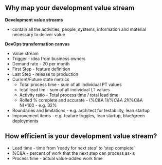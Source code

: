 ## Why map your development value stream

**Development value streams**
* contain all the activities, people, systems, information and material necessary to deliver value

**DevOps transformation canvas**
* Value stream
* Trigger - idea from business owners
* Demand rate - 20 per month
* First Step - feature definition
* Last Step - release to production
* Current/Future state metrics
  * Total process time - sum of all individual PT values
  * total lead tim - sum of all individual LT values
  * Activity ratio - Total process time / total lead time
  * Rolled % complete and accurate - (%C&A 1)*(%C&A 2)*(%C&A N)*100 - e.g. 32%
* Boundaries and limitations - e.g. architect for testability, lean startup
* Improvement items - e.g. feature toggles, lean startup, blue/green deployments

## How efficient is your development value stream?

* Lead time - time from 'ready for next step' to 'step complete'
* %C&A - percent of work that the next step can process as-is
* Process time - actual value-added work time 